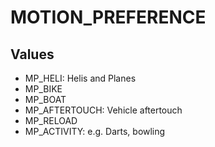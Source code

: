 # MOTION_PREFERENCE

## Values
* MP_HELI: Helis and Planes
* MP_BIKE
* MP_BOAT
* MP_AFTERTOUCH: Vehicle aftertouch
* MP_RELOAD
* MP_ACTIVITY: e.g. Darts, bowling